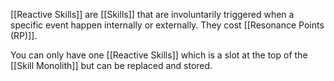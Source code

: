 [[Reactive Skills]] are [[Skills]] that are involuntarily triggered when a specific event happen internally or externally. They cost [[Resonance Points (RP)]].

You can only have one [[Reactive Skills]] which is a slot at the top of the [[Skill Monolith]] but can be replaced and stored.